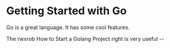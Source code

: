 # Getting Started with Go

Go is a great language. It has some cool features.

The rwxrob How to Start a Golang Project right is very useful -- 
